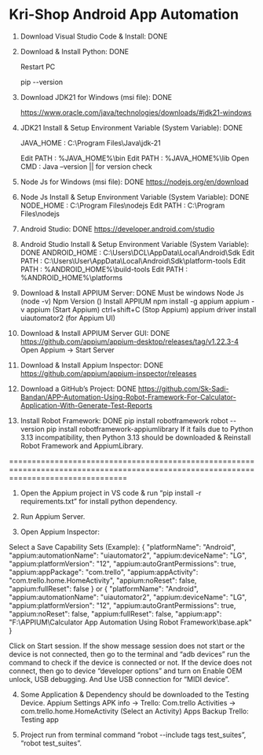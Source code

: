 # Kri-Shop Android App Automation

1. Download Visual Studio Code & Install: DONE

2. Download & Install Python: DONE

   Restart PC

   pip --version

4. Download JDK21 for Windows (msi file): DONE

   https://www.oracle.com/java/technologies/downloads/#jdk21-windows

6. JDK21 Install & Setup Environment Variable (System Variable): DONE

   JAVA_HOME	:   C:\Program Files\Java\jdk-21

   Edit PATH	:   %JAVA_HOME%\bin
   Edit PATH	:   %JAVA_HOME%\lib
   Open CMD	:   Java –version || for version check

8. Node Js for Windows (msi file): DONE
    https://nodejs.org/en/download

9. Node Js Install & Setup Environment Variable (System Variable): DONE
    NODE_HOME	:   C:\Program Files\nodejs
    Edit PATH	:   C:\Program Files\nodejs

10. Android Studio: DONE
    https://developer.android.com/studio

11. Android Studio Install & Setup Environment Variable (System Variable): DONE
    ANDROID_HOME	:   C:\Users\DCL\AppData\Local\Android\Sdk
    Edit PATH	:   C:\Users\User\AppData\Local\Android\Sdk\platform-tools
    Edit PATH	:   %ANDROID_HOME%\build-tools
    Edit PATH	:   %ANDROID_HOME%\platforms

12. Download & Install APPIUM Server: DONE
    Must be windows
    Node Js (node -v)
    Npm Version ()
    Install APPIUM
    npm install -g appium
    appium -v
    appium (Start Appium)
    ctrl+shift+C (Stop Appium)
    appium driver install uiautomator2 (for Appium UI)

13. Download & Install APPIUM Server GUI: DONE
    https://github.com/appium/appium-desktop/releases/tag/v1.22.3-4
    Open Appium -> Start Server

14. Download & Install Appium Inspector: DONE
    https://github.com/appium/appium-inspector/releases

15. Download a GitHub’s Project: DONE 
    https://github.com/Sk-Sadi-Bandan/APP-Automation-Using-Robot-Framework-For-Calculator-Application-With-Generate-Test-Reports

16. Install Robot Framework: DONE
    pip install robotframework
    robot --version
    pip install robotframework-appiumlibrary
    If it fails due to Python 3.13 incompatibility, then Python 3.13 should be downloaded & Reinstall Robot Framework and AppiumLibrary.

======================================================================================================================================

1. Open the Appium project in VS code & run “pip install -r requirements.txt” for install python dependency.

2. Run Appium Server.

3. Open Appium Inspector:

Select a Save Capability Sets (Example):
	{
 	 "platformName": "Android",
   "appium:automationName": "uiautomator2",
   "appium:deviceName": "LG",
 	 "appium:platformVersion": "12",
   "appium:autoGrantPermissions": true,
   "appium:appPackage": "com.trello",
	 "appium:appActivity": "com.trello.home.HomeActivity",
   "appium:noReset": false,
 	 "appium:fullReset": false
	}
or
	{
 	 "platformName": "Android",
 	 "appium:automationName": "uiautomator2",
 	 "appium:deviceName": "LG",
 	 "appium:platformVersion": "12",
 	 "appium:autoGrantPermissions": true,
 	 "appium:noReset": false,
 	 "appium:fullReset": false,
 	 "appium:app": "F:\\APPIUM\\Calculator App Automation Using Robot Framework\\base.apk"
	}

  Click on Start session.
  If the show message session does not start or the device is not connected, then go to the terminal and “adb devices” run the command to check if the device is connected or not.
  If the device does not connect, then go to device “developer options” and turn on Enable OEM unlock, USB debugging. And Use USB connection for “MIDI device”.

4. Some Application & Dependency should be downloaded to the Testing Device.
  	Appium Settings
  	APK info -> Trello:
  		Com.trello
  		Activities -> com.trello.home.HomeActivity (Select an Activity)
  	Apps Backup
  	Trello: Testing app

5. Project run from terminal command “robot --include tags test_suites”, “robot test_suites”.



